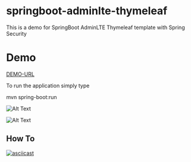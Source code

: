 # springboot-adminlte-thymeleaf
This is a demo for SpringBoot AdminLTE Thymeleaf template with Spring Security

# Demo
[DEMO-URL](https://floating-journey-79487.herokuapp.com/)

To run the application simply type

mvn spring-boot:run

![Alt Text](http://i66.tinypic.com/33mqyp3.jpg)

![Alt Text](http://i64.tinypic.com/33e4wfr.jpg)


## How To

[![asciicast](https://asciinema.org/a/gTDNMtXFJUzerix9SybU18lbx.png)](https://asciinema.org/a/gTDNMtXFJUzerix9SybU18lbx)
